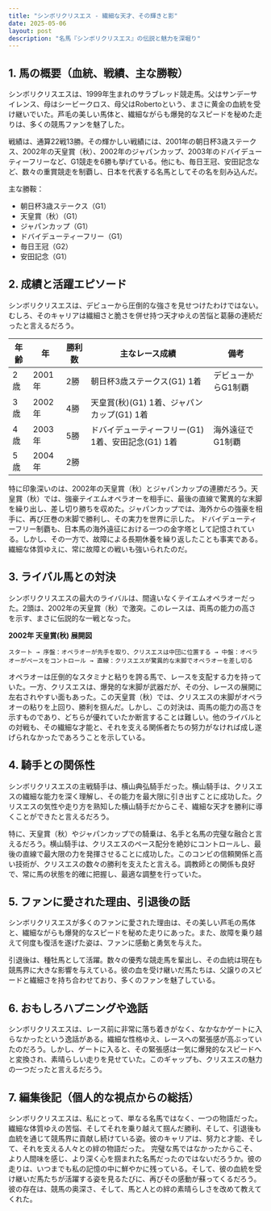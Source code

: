 ```yaml
---
title: "シンボリクリスエス - 繊細な天才、その輝きと影"
date: 2025-05-06
layout: post
description: "名馬『シンボリクリスエス』の伝説と魅力を深堀り"
---
```


## 1. 馬の概要（血統、戦績、主な勝鞍）

シンボリクリスエスは、1999年生まれのサラブレッド競走馬。父はサンデーサイレンス、母はシービークロス、母父はRobertoという、まさに黄金の血統を受け継いでいた。芦毛の美しい馬体と、繊細ながらも爆発的なスピードを秘めた走りは、多くの競馬ファンを魅了した。

戦績は、通算22戦13勝。その輝かしい戦績には、2001年の朝日杯3歳ステークス、2002年の天皇賞（秋）、2002年のジャパンカップ、2003年のドバイデューティーフリーなど、G1競走を6勝も挙げている。他にも、毎日王冠、安田記念など、数々の重賞競走を制覇し、日本を代表する名馬としてその名を刻み込んだ。

主な勝鞍：

* 朝日杯3歳ステークス（G1）
* 天皇賞（秋）（G1）
* ジャパンカップ（G1）
* ドバイデューティーフリー（G1）
* 毎日王冠（G2）
* 安田記念（G1）


## 2. 成績と活躍エピソード

シンボリクリスエスは、デビューから圧倒的な強さを見せつけたわけではない。むしろ、そのキャリアは繊細さと脆さを併せ持つ天才ゆえの苦悩と葛藤の連続だったと言えるだろう。

| 年齢 | 年 | 勝利数 | 主なレース成績 | 備考 |
|---|---|---|---|---|
| 2歳 | 2001年 | 2勝 | 朝日杯3歳ステークス(G1) 1着 | デビューからG1制覇 |
| 3歳 | 2002年 | 4勝 | 天皇賞(秋)(G1) 1着、ジャパンカップ(G1) 1着 |  |
| 4歳 | 2003年 | 5勝 | ドバイデューティーフリー(G1) 1着、安田記念(G1) 1着 | 海外遠征でG1制覇 |
| 5歳 | 2004年 | 2勝 |  |  |


特に印象深いのは、2002年の天皇賞（秋）とジャパンカップの連勝だろう。天皇賞（秋）では、強豪テイエムオペラオーを相手に、最後の直線で驚異的な末脚を繰り出し、差し切り勝ちを収めた。ジャパンカップでは、海外からの強豪を相手に、再び圧巻の末脚で勝利し、その実力を世界に示した。  ドバイデューティーフリー制覇も、日本馬の海外遠征における一つの金字塔として記憶されている。しかし、その一方で、故障による長期休養を繰り返したことも事実である。繊細な体質ゆえに、常に故障との戦いも強いられたのだ。


## 3. ライバル馬との対決

シンボリクリスエスの最大のライバルは、間違いなくテイエムオペラオーだった。2頭は、2002年の天皇賞（秋）で激突。このレースは、両馬の能力の高さを示す、まさに伝説的な一戦となった。

**2002年 天皇賞(秋) 展開図**

```
スタート → 序盤：オペラオーが先手を取り、クリスエスは中団に位置する → 中盤：オペラオーがペースをコントロール → 直線：クリスエスが驚異的な末脚でオペラオーを差し切る
```

オペラオーは圧倒的なスタミナと粘りを誇る馬で、レースを支配する力を持っていた。一方、クリスエスは、爆発的な末脚が武器だが、その分、レースの展開に左右されやすい面もあった。この天皇賞（秋）では、クリスエスの末脚がオペラオーの粘りを上回り、勝利を掴んだ。しかし、この対決は、両馬の能力の高さを示すものであり、どちらが優れていたか断言することは難しい。他のライバルとの対戦も、その繊細な才能と、それを支える関係者たちの努力がなければ成し遂げられなかったであろうことを示している。


## 4. 騎手との関係性

シンボリクリスエスの主戦騎手は、横山典弘騎手だった。横山騎手は、クリスエスの繊細な能力を深く理解し、その能力を最大限に引き出すことに成功した。クリスエスの気性や走り方を熟知した横山騎手だからこそ、繊細な天才を勝利に導くことができたと言えるだろう。

特に、天皇賞（秋）やジャパンカップでの騎乗は、名手と名馬の完璧な融合と言えるだろう。横山騎手は、クリスエスのペース配分を絶妙にコントロールし、最後の直線で最大限の力を発揮させることに成功した。このコンビの信頼関係と高い技術が、クリスエスの数々の勝利を支えたと言える。調教師との関係も良好で、常に馬の状態を的確に把握し、最適な調整を行っていた。


## 5. ファンに愛された理由、引退後の話

シンボリクリスエスが多くのファンに愛された理由は、その美しい芦毛の馬体と、繊細ながらも爆発的なスピードを秘めた走りにあった。また、故障を乗り越えて何度も復活を遂げた姿は、ファンに感動と勇気を与えた。

引退後は、種牡馬として活躍。数々の優秀な競走馬を輩出し、その血統は現在も競馬界に大きな影響を与えている。彼の血を受け継いだ馬たちは、父譲りのスピードと繊細さを持ち合わせており、多くのファンを魅了している。


## 6. おもしろハプニングや逸話

シンボリクリスエスは、レース前に非常に落ち着きがなく、なかなかゲートに入らなかったという逸話がある。繊細な性格ゆえ、レースへの緊張感が高ぶっていたのだろう。しかし、ゲートに入ると、その緊張感は一気に爆発的なスピードへと変換され、素晴らしい走りを見せていた。このギャップも、クリスエスの魅力の一つだったと言えるだろう。


## 7. 編集後記（個人的な視点からの総括）

シンボリクリスエスは、私にとって、単なる名馬ではなく、一つの物語だった。繊細な体質ゆえの苦悩、そしてそれを乗り越えて掴んだ勝利、そして、引退後も血統を通じて競馬界に貢献し続けている姿。彼のキャリアは、努力と才能、そして、それを支える人々との絆の物語だった。  完璧な馬ではなかったからこそ、より人間味を感じ、より深く心を掴まれた名馬だったのではないだろうか。彼の走りは、いつまでも私の記憶の中に鮮やかに残っている。そして、彼の血統を受け継いだ馬たちが活躍する姿を見るたびに、再びその感動が蘇ってくるだろう。  彼の存在は、競馬の奥深さ、そして、馬と人との絆の素晴らしさを改めて教えてくれた。
